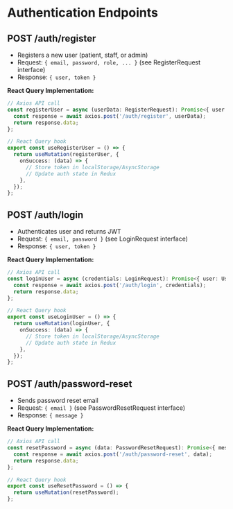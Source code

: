# Authentication Endpoints

## POST /auth/register
- Registers a new user (patient, staff, or admin)
- Request: `{ email, password, role, ... }` (see RegisterRequest interface)
- Response: `{ user, token }`

**React Query Implementation:**
```typescript
// Axios API call
const registerUser = async (userData: RegisterRequest): Promise<{ user: User; token: string }> => {
  const response = await axios.post('/auth/register', userData);
  return response.data;
};

// React Query hook
export const useRegisterUser = () => {
  return useMutation(registerUser, {
    onSuccess: (data) => {
      // Store token in localStorage/AsyncStorage
      // Update auth state in Redux
    },
  });
};
```

## POST /auth/login
- Authenticates user and returns JWT
- Request: `{ email, password }` (see LoginRequest interface)
- Response: `{ user, token }`

**React Query Implementation:**
```typescript
// Axios API call
const loginUser = async (credentials: LoginRequest): Promise<{ user: User; token: string }> => {
  const response = await axios.post('/auth/login', credentials);
  return response.data;
};

// React Query hook
export const useLoginUser = () => {
  return useMutation(loginUser, {
    onSuccess: (data) => {
      // Store token in localStorage/AsyncStorage
      // Update auth state in Redux
    },
  });
};
```

## POST /auth/password-reset
- Sends password reset email
- Request: `{ email }` (see PasswordResetRequest interface)
- Response: `{ message }`

**React Query Implementation:**
```typescript
// Axios API call
const resetPassword = async (data: PasswordResetRequest): Promise<{ message: string }> => {
  const response = await axios.post('/auth/password-reset', data);
  return response.data;
};

// React Query hook
export const useResetPassword = () => {
  return useMutation(resetPassword);
};
``` 